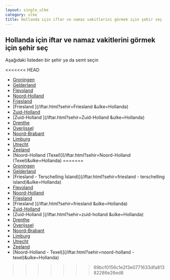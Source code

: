```yaml
---
layout: single_ulke
category: ulke
title: Hollanda için iftar ve namaz vakitlerini görmek için şehir seç
---
```



## Hollanda için iftar ve namaz vakitlerini görmek için şehir seç

Aşağıdaki listeden bir şehir ya da semt seçin


<<<<<<< HEAD
* [Groningen](/iftar.html?sehir=Groningen&ulke=Hollanda)
* [Gelderland](/iftar.html?sehir=Gelderland&ulke=Hollanda)
* [Flevoland](/iftar.html?sehir=Flevoland&ulke=Hollanda)
* [Noord-Holland](/iftar.html?sehir=Noord-Holland&ulke=Hollanda)
* [Friesland](/iftar.html?sehir=Friesland&ulke=Hollanda)
* [Friesland ](/iftar.html?sehir=Friesland &ulke=Hollanda)
* [Zuid-Holland](/iftar.html?sehir=Zuid-Holland&ulke=Hollanda)
* [Zuid-Holland ](/iftar.html?sehir=Zuid-Holland &ulke=Hollanda)
* [Drenthe](/iftar.html?sehir=Drenthe&ulke=Hollanda)
* [Overijssel](/iftar.html?sehir=Overijssel&ulke=Hollanda)
* [Noord-Brabant](/iftar.html?sehir=Noord-Brabant&ulke=Hollanda)
* [Limburg](/iftar.html?sehir=Limburg&ulke=Hollanda)
* [Utrecht](/iftar.html?sehir=Utrecht&ulke=Hollanda)
* [Zeeland](/iftar.html?sehir=Zeeland&ulke=Hollanda)
* [Noord-Holland (Texel)](/iftar.html?sehir=Noord-Holland (Texel)&ulke=Hollanda)
=======
* [Groningen](/iftar.html?sehir=groningen&ulke=Hollanda)
* [Gelderland](/iftar.html?sehir=gelderland&ulke=Hollanda)
* [Friesland - Terschelling İsland)](/iftar.html?sehir=friesland - terschelling island)&ulke=Hollanda)
* [Flevoland](/iftar.html?sehir=flevoland&ulke=Hollanda)
* [Noord-Holland](/iftar.html?sehir=noord-holland&ulke=Hollanda)
* [Friesland](/iftar.html?sehir=friesland&ulke=Hollanda)
* [Friesland ](/iftar.html?sehir=friesland &ulke=Hollanda)
* [Zuid-Holland](/iftar.html?sehir=zuid-holland&ulke=Hollanda)
* [Zuid-Holland ](/iftar.html?sehir=zuid-holland &ulke=Hollanda)
* [Drenthe](/iftar.html?sehir=drenthe&ulke=Hollanda)
* [Overijssel](/iftar.html?sehir=overijssel&ulke=Hollanda)
* [Noord-Brabant](/iftar.html?sehir=noord-brabant&ulke=Hollanda)
* [Limburg](/iftar.html?sehir=limburg&ulke=Hollanda)
* [Utrecht](/iftar.html?sehir=utrecht&ulke=Hollanda)
* [Zeeland](/iftar.html?sehir=zeeland&ulke=Hollanda)
* [Noord-Holland - Texel)](/iftar.html?sehir=noord-holland - texel)&ulke=Hollanda)
>>>>>>> 69bcf0156c1e2f3e0771633dfa81382286e26ed8
